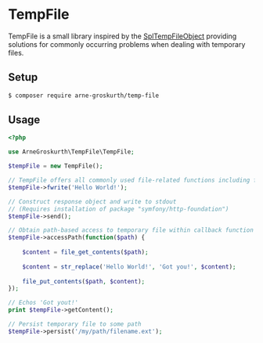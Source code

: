 # TempFile

TempFile is a small library inspired by the [SplTempFileObject](http://php.net/manual/en/class.spltempfileobject.php) providing solutions for commonly occurring problems when dealing with temporary files.


## Setup

```bash
$ composer require arne-groskurth/temp-file
```

## Usage

```php
<?php

use ArneGroskurth\TempFile\TempFile;

$tempFile = new TempFile();

// TempFile offers all commonly used file-related functions including fread, fwrite, ftell, fseek and feof.
$tempFile->fwrite('Hello World!');

// Construct response object and write to stdout
// (Requires installation of package "symfony/http-foundation")
$tempFile->send();

// Obtain path-based access to temporary file within callback function
$tempFile->accessPath(function($path) {
    
    $content = file_get_contents($path);
    
    $content = str_replace('Hello World!', 'Got you!', $content);
    
    file_put_contents($path, $content);
});

// Echos 'Got yout!'
print $tempFile->getContent();

// Persist temporary file to some path
$tempFile->persist('/my/path/filename.ext');
```
